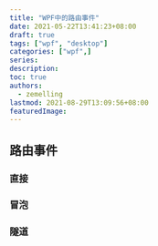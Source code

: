 ```yaml
---
title: "WPF中的路由事件"
date: 2021-05-22T13:41:23+08:00
draft: true
tags: ["wpf", "desktop"]
categories: ["wpf",]
series:
description:
toc: true
authors:
  - zemelling
lastmod: 2021-08-29T13:09:56+08:00
featuredImage:
---
```


## 路由事件

### 直接

### 冒泡

### 隧道

